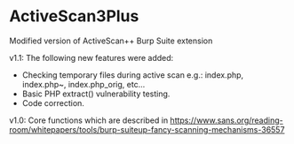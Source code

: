 # ActiveScan3Plus
Modified version of ActiveScan++ Burp Suite extension

v1.1:
The following new features were added:
 - Checking temporary files during  active scan e.g.: index.php, index.php~, index.php_orig, etc...
 - Basic PHP extract() vulnerability testing.
 - Code correction.

v1.0: 
Core functions which are described in https://www.sans.org/reading-room/whitepapers/tools/burp-suiteup-fancy-scanning-mechanisms-36557
